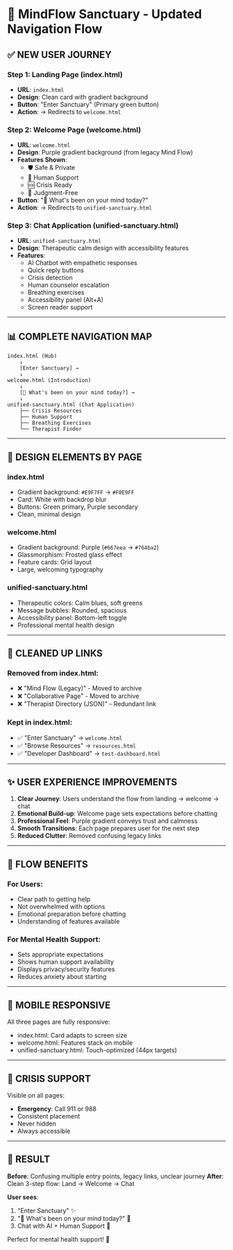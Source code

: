 # 🎯 MindFlow Sanctuary - Updated Navigation Flow

## ✅ NEW USER JOURNEY

### **Step 1: Landing Page (index.html)**
- **URL**: `index.html`
- **Design**: Clean card with gradient background
- **Button**: "Enter Sanctuary" (Primary green button)
- **Action**: → Redirects to `welcome.html`

### **Step 2: Welcome Page (welcome.html)**
- **URL**: `welcome.html`
- **Design**: Purple gradient background (from legacy Mind Flow)
- **Features Shown**:
  - 🛡️ Safe & Private
  - 🤝 Human Support
  - 🆘 Crisis Ready
  - 💙 Judgment-Free
- **Button**: "💙 What's been on your mind today?"
- **Action**: → Redirects to `unified-sanctuary.html`

### **Step 3: Chat Application (unified-sanctuary.html)**
- **URL**: `unified-sanctuary.html`
- **Design**: Therapeutic calm design with accessibility features
- **Features**:
  - AI Chatbot with empathetic responses
  - Quick reply buttons
  - Crisis detection
  - Human counselor escalation
  - Breathing exercises
  - Accessibility panel (Alt+A)
  - Screen reader support

---

## 📊 COMPLETE NAVIGATION MAP

```
index.html (Hub)
    ↓
    [Enter Sanctuary] →
    ↓
welcome.html (Introduction)
    ↓
    [💙 What's been on your mind today?] →
    ↓
unified-sanctuary.html (Chat Application)
    ├── Crisis Resources
    ├── Human Support
    ├── Breathing Exercises
    └── Therapist Finder
```

---

## 🎨 DESIGN ELEMENTS BY PAGE

### **index.html**
- Gradient background: `#E9F7FF` → `#F0E9FF`
- Card: White with backdrop blur
- Buttons: Green primary, Purple secondary
- Clean, minimal design

### **welcome.html**
- Gradient background: Purple (`#667eea` → `#764ba2`)
- Glassmorphism: Frosted glass effect
- Feature cards: Grid layout
- Large, welcoming typography

### **unified-sanctuary.html**
- Therapeutic colors: Calm blues, soft greens
- Message bubbles: Rounded, spacious
- Accessibility panel: Bottom-left toggle
- Professional mental health design

---

## 🔗 CLEANED UP LINKS

### **Removed from index.html**:
- ❌ "Mind Flow (Legacy)" - Moved to archive
- ❌ "Collaborative Page" - Moved to archive
- ❌ "Therapist Directory (JSON)" - Redundant link

### **Kept in index.html**:
- ✅ "Enter Sanctuary" → `welcome.html`
- ✅ "Browse Resources" → `resources.html`
- ✅ "Developer Dashboard" → `test-dashboard.html`

---

## ✨ USER EXPERIENCE IMPROVEMENTS

1. **Clear Journey**: Users understand the flow from landing → welcome → chat
2. **Emotional Build-up**: Welcome page sets expectations before chatting
3. **Professional Feel**: Purple gradient conveys trust and calmness
4. **Smooth Transitions**: Each page prepares user for the next step
5. **Reduced Clutter**: Removed confusing legacy links

---

## 🚀 FLOW BENEFITS

### **For Users**:
- Clear path to getting help
- Not overwhelmed with options
- Emotional preparation before chatting
- Understanding of features available

### **For Mental Health Support**:
- Sets appropriate expectations
- Shows human support availability
- Displays privacy/security features
- Reduces anxiety about starting

---

## 📱 MOBILE RESPONSIVE

All three pages are fully responsive:
- index.html: Card adapts to screen size
- welcome.html: Features stack on mobile
- unified-sanctuary.html: Touch-optimized (44px targets)

---

## 🔐 CRISIS SUPPORT

Visible on all pages:
- **Emergency**: Call 911 or 988
- Consistent placement
- Never hidden
- Always accessible

---

## 🎯 RESULT

**Before**: Confusing multiple entry points, legacy links, unclear journey
**After**: Clean 3-step flow: Land → Welcome → Chat

**User sees**:
1. "Enter Sanctuary" ✨
2. "💙 What's been on your mind today?" 💭
3. Chat with AI + Human Support 🤝

Perfect for mental health support! 🌱
